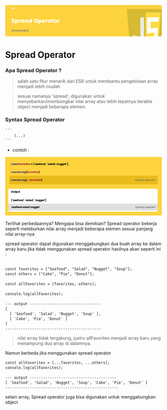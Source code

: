 ![Image Banner!](assets/banner.png "Javascript")

# Spread Operator

### Apa Spread Operator ?

> salah satu fitur menarik dari ES6 untuk membantu pengelolaan array menjadi lebih mudah

> sesuai namanya 'spread', digunakan untuk menyebarkan/membongkar nilai array atau lebih tepatnya iterable object menjadi beberapa elemen.

### Syntax Spread Operator

    ```
        (...)
    ```

-   contoh :

![Image Banner!](assets/banner2.png "Javascript")

Terlihat perbedaannya? Mengapa bisa demikian? Spread operator bekerja seperti meleburkan nilai array menjadi beberapa elemen sesuai panjang nilai array-nya

spread operator dapat digunakan menggabungkan dua buah array ke dalam array baru
jika tidak menggunakan spread operator hasilnya akan seperti ini :

```

const favorites = ["Seafood", "Salad", "Nugget", "Soup"];
const others = ["Cake", "Pie", "Donut"];

const allFavorites = [favorites, others];

console.log(allFavorites);

--- output --------------------------------
[
  [ 'Seafood', 'Salad', 'Nugget', 'Soup' ],
  [ 'Cake', 'Pie', 'Donut' ]
]
-------------------------------------------
```

> nilai array tidak tergabung, justru allFavorites menjadi array baru yang menampung dua array di dalamnya.

Namun berbeda jika menggunakan spread operator

```
const allFavorites = [...favorites, ...others];
console.log(allFavorites);

--- output ---------------------------------------
[ 'Seafood', 'Salad', 'Nugget', 'Soup', 'Cake', 'Pie', 'Donut' ]
---------------------------------------------------
```

selain array, Spread operator juga bisa digunakan untuk menggabungkan object
